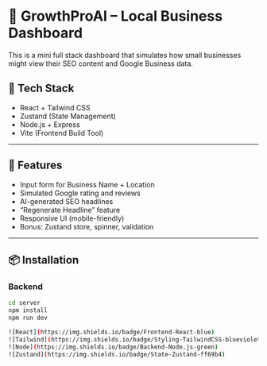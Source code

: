 # 🧠 GrowthProAI – Local Business Dashboard

This is a mini full stack dashboard that simulates how small businesses might view their SEO content and Google Business data.

## 🚀 Tech Stack

- React + Tailwind CSS
- Zustand (State Management)
- Node.js + Express
- Vite (Frontend Build Tool)

---

## 📸 Features

- Input form for Business Name + Location
- Simulated Google rating and reviews
- AI-generated SEO headlines
- “Regenerate Headline” feature
- Responsive UI (mobile-friendly)
- Bonus: Zustand store, spinner, validation

---

## 📦 Installation

### Backend
```bash
cd server
npm install
npm run dev

![React](https://img.shields.io/badge/Frontend-React-blue)
![Tailwind](https://img.shields.io/badge/Styling-TailwindCSS-blueviolet)
![Node](https://img.shields.io/badge/Backend-Node.js-green)
![Zustand](https://img.shields.io/badge/State-Zustand-ff69b4)
